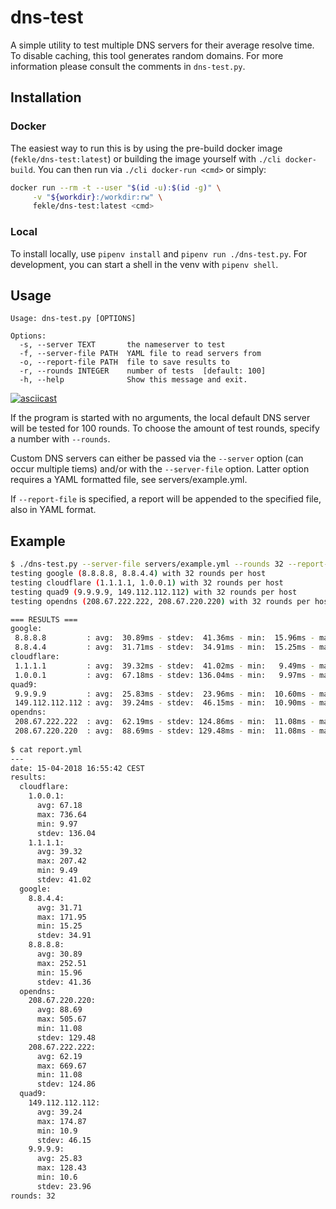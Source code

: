 # dns-test

A simple utility to test multiple DNS servers for their average resolve time.
To disable caching, this tool generates random domains. For more information please consult the comments in `dns-test.py`.

## Installation

### Docker
The easiest way to run this is by using the pre-build docker image (`fekle/dns-test:latest`) or building the 
image yourself with `./cli docker-build`. You can then run via `./cli docker-run <cmd>` or simply:
```bash
docker run --rm -t --user "$(id -u):$(id -g)" \
     -v "${workdir}:/workdir:rw" \
     fekle/dns-test:latest <cmd>
```
### Local
To install locally, use `pipenv install` and `pipenv run ./dns-test.py`.
For development, you can start a shell in the venv with `pipenv shell`.

## Usage
```
Usage: dns-test.py [OPTIONS]

Options:
  -s, --server TEXT       the nameserver to test
  -f, --server-file PATH  YAML file to read servers from
  -o, --report-file PATH  file to save results to
  -r, --rounds INTEGER    number of tests  [default: 100]
  -h, --help              Show this message and exit.
```
[![asciicast](https://asciinema.org/a/rFEJB81CIyBqJovXYR0nPcCjm.png)](https://asciinema.org/a/rFEJB81CIyBqJovXYR0nPcCjm)

If the program is started with no arguments, the local default DNS server will be tested for 100 rounds.
To choose the amount of test rounds, specify a number with `--rounds`.

Custom DNS servers can either be passed via the `--server` option (can occur multiple tiems) and/or with
the `--server-file` option. Latter option requires a YAML formatted file, see servers/example.yml.

If `--report-file` is specified, a report will be appended to the specified file, also in YAML format.


## Example
```bash
$ ./dns-test.py --server-file servers/example.yml --rounds 32 --report-file report.yml
testing google (8.8.8.8, 8.8.4.4) with 32 rounds per host
testing cloudflare (1.1.1.1, 1.0.0.1) with 32 rounds per host
testing quad9 (9.9.9.9, 149.112.112.112) with 32 rounds per host
testing opendns (208.67.222.222, 208.67.220.220) with 32 rounds per host

=== RESULTS ===
google:
 8.8.8.8         : avg:  30.89ms - stdev:  41.36ms - min:  15.96ms - max: 252.51ms
 8.8.4.4         : avg:  31.71ms - stdev:  34.91ms - min:  15.25ms - max: 171.95ms
cloudflare:
 1.1.1.1         : avg:  39.32ms - stdev:  41.02ms - min:   9.49ms - max: 207.42ms
 1.0.0.1         : avg:  67.18ms - stdev: 136.04ms - min:   9.97ms - max: 736.64ms
quad9:
 9.9.9.9         : avg:  25.83ms - stdev:  23.96ms - min:  10.60ms - max: 128.43ms
 149.112.112.112 : avg:  39.24ms - stdev:  46.15ms - min:  10.90ms - max: 174.87ms
opendns:
 208.67.222.222  : avg:  62.19ms - stdev: 124.86ms - min:  11.08ms - max: 669.67ms
 208.67.220.220  : avg:  88.69ms - stdev: 129.48ms - min:  11.08ms - max: 505.67ms
 
$ cat report.yml
---
date: 15-04-2018 16:55:42 CEST
results:
  cloudflare:
    1.0.0.1:
      avg: 67.18
      max: 736.64
      min: 9.97
      stdev: 136.04
    1.1.1.1:
      avg: 39.32
      max: 207.42
      min: 9.49
      stdev: 41.02
  google:
    8.8.4.4:
      avg: 31.71
      max: 171.95
      min: 15.25
      stdev: 34.91
    8.8.8.8:
      avg: 30.89
      max: 252.51
      min: 15.96
      stdev: 41.36
  opendns:
    208.67.220.220:
      avg: 88.69
      max: 505.67
      min: 11.08
      stdev: 129.48
    208.67.222.222:
      avg: 62.19
      max: 669.67
      min: 11.08
      stdev: 124.86
  quad9:
    149.112.112.112:
      avg: 39.24
      max: 174.87
      min: 10.9
      stdev: 46.15
    9.9.9.9:
      avg: 25.83
      max: 128.43
      min: 10.6
      stdev: 23.96
rounds: 32
```
